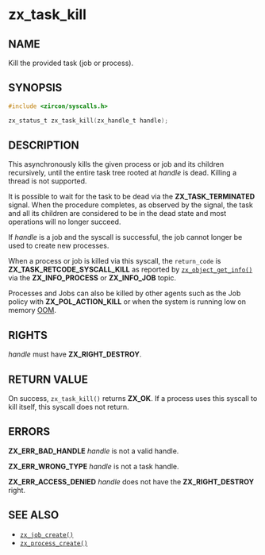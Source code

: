 # zx_task_kill

## NAME

<!-- Updated by update-docs-from-fidl, do not edit. -->

Kill the provided task (job or process).

## SYNOPSIS

<!-- Updated by update-docs-from-fidl, do not edit. -->

```c
#include <zircon/syscalls.h>

zx_status_t zx_task_kill(zx_handle_t handle);
```

## DESCRIPTION

This asynchronously kills the given process or job and its children recursively,
until the entire task tree rooted at *handle* is dead.
Killing a thread is not supported.

It is possible to wait for the task to be dead via the **ZX_TASK_TERMINATED**
signal. When the procedure completes, as observed by the signal, the task and
all its children are considered to be in the dead state and most operations
will no longer succeed.

If *handle* is a job and the syscall is successful, the job cannot longer be
used to create new processes.

When a process or job is killed via this syscall, the `return_code` is
**ZX_TASK_RETCODE_SYSCALL_KILL** as reported by [`zx_object_get_info()`] via
the **ZX_INFO_PROCESS** or **ZX_INFO_JOB** topic.

Processes and Jobs can also be killed by other agents such as the Job policy with
**ZX_POL_ACTION_KILL** or when the system is running low on memory [OOM](/docs/development/kernel/memory/oom.md).

## RIGHTS

<!-- Updated by update-docs-from-fidl, do not edit. -->

*handle* must have **ZX_RIGHT_DESTROY**.

## RETURN VALUE

On success, `zx_task_kill()` returns **ZX_OK**. If a process uses
this syscall to kill itself, this syscall does not return.

## ERRORS

**ZX_ERR_BAD_HANDLE**  *handle* is not a valid handle.

**ZX_ERR_WRONG_TYPE**  *handle* is not a task handle.

**ZX_ERR_ACCESS_DENIED**  *handle* does not have the **ZX_RIGHT_DESTROY**
right.

## SEE ALSO

 - [`zx_job_create()`]
 - [`zx_process_create()`]

<!-- References updated by update-docs-from-fidl, do not edit. -->

[`zx_job_create()`]: job_create.md
[`zx_object_get_info()`]: object_get_info.md
[`zx_process_create()`]: process_create.md
